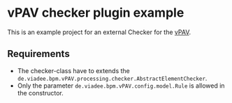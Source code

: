 # vPAV checker plugin example

This is an example project for an external Checker for the [vPAV](https://github.com/viadee/vPAV).

## Requirements

- The checker-class have to extends the `de.viadee.bpm.vPAV.processing.checker.AbstractElementChecker`.
- Only the parameter `de.viadee.bpm.vPAV.config.model.Rule` is allowed in the constructor.
